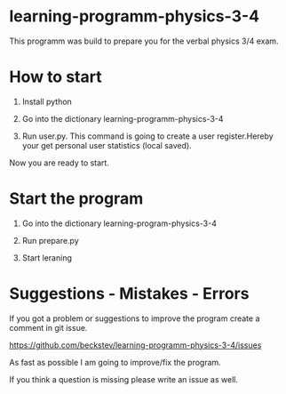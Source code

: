 # learning-programm-physics-3-4

This programm was build to prepare you for the verbal physics 3/4 exam.

# How to start

  1. Install python

  2. Go into the dictionary learning-programm-physics-3-4

  3. Run user.py. This command is going to create a user register.Hereby
    your get personal user statistics (local saved).

Now you are ready to start.

# Start the program

  1. Go into the dictionary learning-program-physics-3-4

  2. Run prepare.py

  3. Start leraning

# Suggestions - Mistakes - Errors

  If you got a problem or suggestions to improve the program create a comment in git issue.

  https://github.com/beckstev/learning-programm-physics-3-4/issues

  As fast as possible I am going to improve/fix the program.

  If you think a question is missing please write an issue as well.
